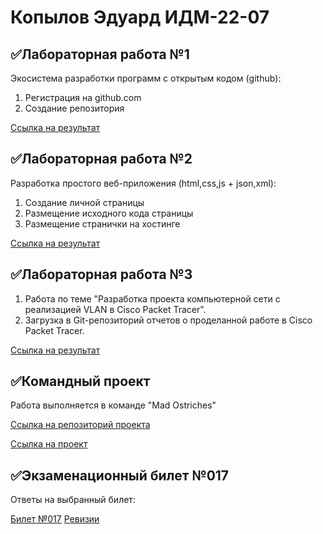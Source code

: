 # Копылов Эдуард ИДМ-22-07
## ✅Лабораторная работа №1
Экосистема разработки программ с открытым кодом (github):
1. Регистрация на github.com
2. Создание репозитория

[Ссылка на результат](https://github.com/KPEKZ/firstLab/blob/master/README.md)


## ✅Лабораторная работа №2
Разработка простого веб-приложения (html,css,js + json,xml):

1. Создание личной страницы
2. Размещение исходного кода страницы 
3. Размещение странички на хостинге 

[Ссылка на результат](https://kpekz.github.io/personal_page/)


## ✅Лабораторная работа №3
1. Работа по теме "Разработка проекта компьютерной сети c реализацией VLAN в Cisco Packet Tracer".
2. Загрузка в Git-репозиторий отчетов о проделанной работе в Cisco Packet Tracer.

[Ссылка на результат](https://github.com/KPEKZ/Third-Lab/blob/master/README.md)


## ✅Командный проект

Работа выполняется в команде "Mad Ostriches"

[Ссылка на репозиторий проекта](https://github.com/KPEKZ/IT_PROJECT)

[Ссылка на проект](https://kpekz.github.io/IT_PROJECT/#/)



## ✅Экзаменационный билет №017
Ответы на выбранный билет:

[Билет №017](https://github.com/stankin/inet-2022/wiki/exam17)
[Ревизии](https://github.com/stankin/inet-2022/wiki/exam17/_compare/e2e3d5e63cd99a809fd52f74a12b67276bdfc3ae...60b936e28b0caaec5aeba1676361a97c513af7c3)
